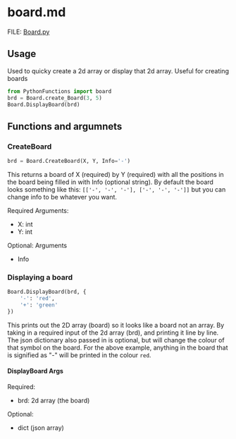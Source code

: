 # board.md

FILE: [Board.py](../src/PythonFunctions/Board.py)

## Usage

Used to quicky create a 2d array or display that 2d array. Useful for creating boards

```py
from PythonFunctions import board
brd = Board.create_Board(3, 5)
Board.DisplayBoard(brd)
```

## Functions and argumnets

### CreateBoard

```py
brd = Board.CreateBoard(X, Y, Info='-')
```

This returns a board of X (required) by Y (required) with all the positions in the board being filled in with Info (optional string).
By default the board looks something like this: `[['-', '-', '-'], ['-', '-', '-']]` but you can change info to be whatever you want.

Required Arguments:

- X: int
- Y: int

Optional: Arguments

- Info

### Displaying a board

```py
Board.DisplayBoard(brd, {
    '-': 'red',
    '+': 'green'
})
```

This prints out the 2D array (board) so it looks like a board not an array. By taking in a required input of the 2d array (brd), and printing it line by line. The json dictionary also passed in is optional, but will change the colour of that symbol on the board. For the above example, anything in the board that is signified as "-" will be printed in the colour `red`.

#### DisplayBoard Args

Required:

- brd: 2d array (the board)

Optional:

- dict (json array)
